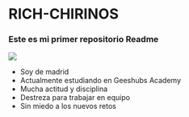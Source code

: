 # RICH-CHIRINOS
### Este es mi primer repositorio Readme
<img src="https://i.pinimg.com/originals/f7/54/cc/f754cc850d1b0eb55caec0fcd56bf4fd.gif">

+ Soy de madrid
+ Actualmente estudiando en Geeshubs Academy
+ Mucha actitud y disciplina 
+ Destreza para trabajar en equipo
+ Sin miedo a los nuevos retos

 
